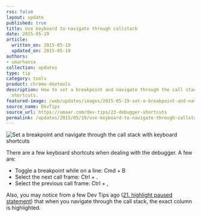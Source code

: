 ```yaml
---
rss: false
layout: update
published: true
title: Use keyboard to navigate through callstack
date: 2015-05-19
article:
  written_on: 2015-05-19
  updated_on: 2015-05-19
authors:
- umarhansa
collection: updates
type: tip
category: tools
product: chrome-devtools
description: How to set a breakpoint and navigate through the call stack with keyboard
  shortcuts.
featured-image: /web/updates/images/2015-05-19-set-a-breakpoint-and-navigate-through-the-call-stack-with-keyboard-shortcuts/debugger-shortcuts.gif
source_name: DevTips
source_url: https://umaar.com/dev-tips/23-debugger-shortcuts
permalink: /updates/2015/05/19/use-keyboard-to-navigate-through-callstack
---
```

<img src="/web/updates/images/2015-05-19-set-a-breakpoint-and-navigate-through-the-call-stack-with-keyboard-shortcuts/debugger-shortcuts.gif" alt="Set a breakpoint and navigate through the call stack with keyboard shortcuts">

There are a few keyboard shortcuts when dealing with the debugger. A few are:

<ul>
<li>Toggle a breakpoint while on a line: Cmd + B</li>
<li>Select the next call frame: Ctrl + .</li>
<li>Select the previous call frame: Ctrl + ,</li>
</ul>

Also, you may notice from a few Dev Tips ago (<a href="https://umaar.com/dev-tips/21-highlight-paused-statement/">21. highlight paused statement</a>) that when you navigate through the call stack, the exact column is highlighted.